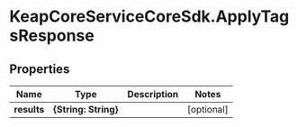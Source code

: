 # KeapCoreServiceCoreSdk.ApplyTagsResponse

## Properties

Name | Type | Description | Notes
------------ | ------------- | ------------- | -------------
**results** | **{String: String}** |  | [optional] 


